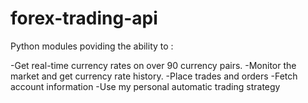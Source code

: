 # forex-trading-api
Python modules poviding the ability to :

  -Get real-time currency rates on over 90 currency pairs.
  -Monitor the market and get currency rate history.
  -Place trades and orders
  -Fetch account information
  -Use my personal automatic trading strategy
